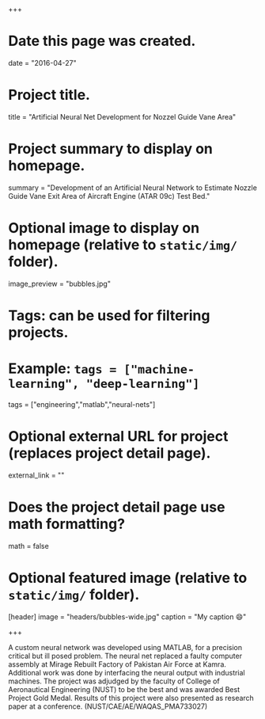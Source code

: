 +++
# Date this page was created.
date = "2016-04-27"

# Project title.
title = "Artificial Neural Net Development for Nozzel Guide Vane Area"

# Project summary to display on homepage.
summary = "Development of an Artificial Neural Network to Estimate Nozzle Guide Vane Exit Area of Aircraft Engine (ATAR 09c) Test Bed."

# Optional image to display on homepage (relative to `static/img/` folder).
image_preview = "bubbles.jpg"

# Tags: can be used for filtering projects.
# Example: `tags = ["machine-learning", "deep-learning"]`
tags = ["engineering","matlab","neural-nets"]

# Optional external URL for project (replaces project detail page).
external_link = ""

# Does the project detail page use math formatting?
math = false

# Optional featured image (relative to `static/img/` folder).
[header]
image = "headers/bubbles-wide.jpg"
caption = "My caption :smile:"

+++

A custom neural network was developed using MATLAB, for a precision critical but ill posed problem. The neural net replaced a faulty computer assembly at Mirage Rebuilt Factory of Pakistan Air Force at Kamra. Additional work was done by interfacing the neural output with industrial machines. The project was adjudged by the faculty of College of Aeronautical Engineering (NUST) to be the best and was awarded Best Project Gold Medal. Results of this project were also presented as research paper at a conference.  (NUST/CAE/AE/WAQAS_PMA733027)
